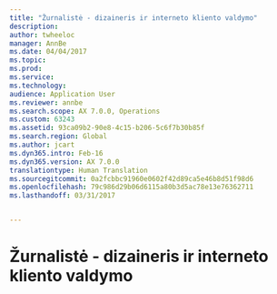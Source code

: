 ```yaml
---
title: "Žurnalistė - dizaineris ir interneto kliento valdymo"
description: 
author: twheeloc
manager: AnnBe
ms.date: 04/04/2017
ms.topic: 
ms.prod: 
ms.service: 
ms.technology: 
audience: Application User
ms.reviewer: annbe
ms.search.scope: AX 7.0.0, Operations
ms.custom: 63243
ms.assetid: 93ca09b2-90e8-4c15-b206-5c6f7b30b85f
ms.search.region: Global
ms.author: jcart
ms.dyn365.intro: Feb-16
ms.dyn365.version: AX 7.0.0
translationtype: Human Translation
ms.sourcegitcommit: 0a2fcbbc91960e0602f42d89ca5e46b8d51f98d6
ms.openlocfilehash: 79c986d29b06d6115a80b3d5ac78e13e76362711
ms.lasthandoff: 03/31/2017


---
```


# <a name="management-reporter----the-designer-and-web-client"></a>Žurnalistė - dizaineris ir interneto kliento valdymo







